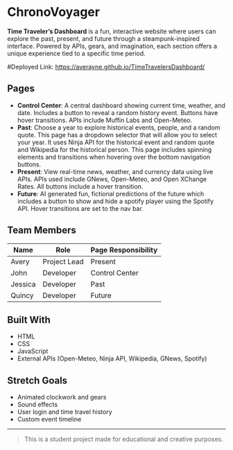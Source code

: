 
# ChronoVoyager

**Time Traveler’s Dashboard** is a fun, interactive website where users can explore the past, present, and future through a steampunk-inspired interface. Powered by APIs, gears, and imagination, each section offers a unique experience tied to a specific time period.

#Deployed Link: https://averayne.github.io/TimeTravelersDashboard/

## Pages

- **Control Center**: A central dashboard showing current time, weather, and date. Includes a button to reveal a random history event. Buttons have hover transitions. APIs include Muffin Labs and Open-Meteo.
- **Past**: Choose a year to explore historical events, people, and a random quote. This page has a dropdown selector that will allow you to select your year. It uses Ninja API for the historical event and random quote and Wikipedia for the historical person. This page includes spinning elements and transitions when hovering over the bottom navigation buttons. 
- **Present**: View real-time news, weather, and currency data using live APIs. APIs used include GNews, Open-Meteo, and Open XChange Rates. All buttons include a hover transition. 
- **Future**: AI generated fun, fictional predictions of the future which includes a button to show and hide a spotify player using the Spotify API. Hover transitions are set to the nav bar.

## Team Members

| Name            | Role                 | Page Responsibility  |
|-----------------|----------------------|-----------------------|
| Avery           | Project Lead         | Present               |
| John            | Developer            | Control Center        |
| Jessica         | Developer            | Past                  |
| Quincy          | Developer            | Future                |

## Built With

- HTML  
- CSS  
- JavaScript  
- External APIs (Open-Meteo, Ninja API, Wikipedia, GNews, Spotify)


## Stretch Goals

- Animated clockwork and gears
- Sound effects
- User login and time travel history
- Custom event timeline

---

> This is a student project made for educational and creative purposes.
